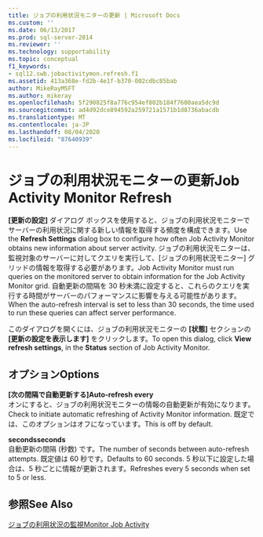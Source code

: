 ```yaml
---
title: ジョブの利用状況モニターの更新 | Microsoft Docs
ms.custom: ''
ms.date: 06/13/2017
ms.prod: sql-server-2014
ms.reviewer: ''
ms.technology: supportability
ms.topic: conceptual
f1_keywords:
- sql12.swb.jobactivitymon.refresh.f1
ms.assetid: 413a368e-fd2b-4e1f-b370-002cdbc85bab
author: MikeRayMSFT
ms.author: mikeray
ms.openlocfilehash: 5f290825f8a776c954ef802b184f7600aea5dc9d
ms.sourcegitcommit: ad4d92dce894592a259721a1571b1d8736abacdb
ms.translationtype: MT
ms.contentlocale: ja-JP
ms.lasthandoff: 08/04/2020
ms.locfileid: "87640939"
---
```

# <a name="job-activity-monitor-refresh"></a><span data-ttu-id="ec6d8-102">ジョブの利用状況モニターの更新</span><span class="sxs-lookup"><span data-stu-id="ec6d8-102">Job Activity Monitor Refresh</span></span>
  <span data-ttu-id="ec6d8-103">**[更新の設定]** ダイアログ ボックスを使用すると、ジョブの利用状況モニターでサーバーの利用状況に関する新しい情報を取得する頻度を構成できます。</span><span class="sxs-lookup"><span data-stu-id="ec6d8-103">Use the **Refresh Settings** dialog box to configure how often Job Activity Monitor obtains new information about server activity.</span></span> <span data-ttu-id="ec6d8-104">ジョブの利用状況モニターは、監視対象のサーバーに対してクエリを実行して、[ジョブの利用状況モニター] グリッドの情報を取得する必要があります。</span><span class="sxs-lookup"><span data-stu-id="ec6d8-104">Job Activity Monitor must run queries on the monitored server to obtain information for the Job Activity Monitor grid.</span></span> <span data-ttu-id="ec6d8-105">自動更新の間隔を 30 秒未満に設定すると、これらのクエリを実行する時間がサーバーのパフォーマンスに影響を与える可能性があります。</span><span class="sxs-lookup"><span data-stu-id="ec6d8-105">When the auto-refresh interval is set to less than 30 seconds, the time used to run these queries can affect server performance.</span></span>  
  
 <span data-ttu-id="ec6d8-106">このダイアログを開くには、ジョブの利用状況モニターの **[状態]** セクションの **[更新の設定を表示します]** をクリックします。</span><span class="sxs-lookup"><span data-stu-id="ec6d8-106">To open this dialog, click **View refresh settings**, in the **Status** section of Job Activity Monitor.</span></span>  
  
## <a name="options"></a><span data-ttu-id="ec6d8-107">オプション</span><span class="sxs-lookup"><span data-stu-id="ec6d8-107">Options</span></span>  
 <span data-ttu-id="ec6d8-108">**[次の間隔で自動更新する]**</span><span class="sxs-lookup"><span data-stu-id="ec6d8-108">**Auto-refresh every**</span></span>  
 <span data-ttu-id="ec6d8-109">オンにすると、ジョブの利用状況モニターの情報の自動更新が有効になります。</span><span class="sxs-lookup"><span data-stu-id="ec6d8-109">Check to initiate automatic refreshing of Activity Monitor information.</span></span> <span data-ttu-id="ec6d8-110">既定では、このオプションはオフになっています。</span><span class="sxs-lookup"><span data-stu-id="ec6d8-110">This is off by default.</span></span>  
  
 <span data-ttu-id="ec6d8-111">**seconds**</span><span class="sxs-lookup"><span data-stu-id="ec6d8-111">**seconds**</span></span>  
 <span data-ttu-id="ec6d8-112">自動更新の間隔 (秒数) です。</span><span class="sxs-lookup"><span data-stu-id="ec6d8-112">The number of seconds between auto-refresh attempts.</span></span> <span data-ttu-id="ec6d8-113">既定値は 60 秒です。</span><span class="sxs-lookup"><span data-stu-id="ec6d8-113">Defaults to 60 seconds.</span></span> <span data-ttu-id="ec6d8-114">5 秒以下に設定した場合は、5 秒ごとに情報が更新されます。</span><span class="sxs-lookup"><span data-stu-id="ec6d8-114">Refreshes every 5 seconds when set to 5 or less.</span></span>  
  
## <a name="see-also"></a><span data-ttu-id="ec6d8-115">参照</span><span class="sxs-lookup"><span data-stu-id="ec6d8-115">See Also</span></span>  
 [<span data-ttu-id="ec6d8-116">ジョブの利用状況の監視</span><span class="sxs-lookup"><span data-stu-id="ec6d8-116">Monitor Job Activity</span></span>](../../ssms/agent/monitor-job-activity.md)  
  
  
